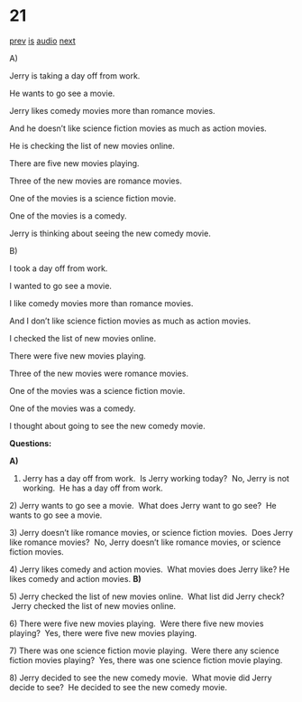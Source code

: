 # 21

[prev](../en/story_20.md)
[is](../is/story_21.md)
[audio](../audio/story_21.mp3)
[next](../en/story_22.md)

A\)

Jerry is taking a day off from work.

He wants to go see a movie.

Jerry likes comedy movies more than romance movies.

And he doesn’t like science fiction movies as much as action movies.

He is checking the list of new movies online.

There are five new movies playing.

Three of the new movies are romance movies.

One of the movies is a science fiction movie.

One of the movies is a comedy.

Jerry is thinking about seeing the new comedy movie.

B\)

I took a day off from work.

I wanted to go see a movie.

I like comedy movies more than romance movies.

And I don’t like science fiction movies as much as action movies.

I checked the list of new movies online.

There were five new movies playing.

Three of the new movies were romance movies.

One of the movies was a science fiction movie.

One of the movies was a comedy.

I thought about going to see the new comedy movie.

**Questions:**

**A)**
1) Jerry has a day off from work.  Is Jerry working today?  No, Jerry is
not working.  He has a day off from work.

2\) Jerry wants to go see a movie.  What does Jerry want to go see?  He
wants to go see a movie.

3\) Jerry doesn’t like romance movies, or science fiction movies.  Does
Jerry like romance movies?  No, Jerry doesn’t like romance movies, or
science fiction movies.

4\) Jerry likes comedy and action movies.  What movies does Jerry like?
He likes comedy and action movies.
**B)**

5\) Jerry checked the list of new movies online.  What list did Jerry
check?  Jerry checked the list of new movies online.

6\) There were five new movies playing.  Were there five new movies
playing?  Yes, there were five new movies playing.

7\) There was one science fiction movie playing.  Were there any science
fiction movies playing?  Yes, there was one science fiction movie
playing.

8\) Jerry decided to see the new comedy movie.  What movie did Jerry
decide to see?  He decided to see the new comedy movie.
